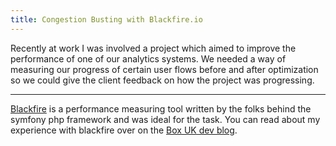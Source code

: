 ```yaml
---
title: Congestion Busting with Blackfire.io
---
```


Recently at work I was involved a project which aimed to improve the performance of one of our analytics systems. We needed a way of measuring our progress of certain user flows before and after optimization so we could give the client feedback on how the project was progressing.

---

[Blackfire](https://blackfire.io/) is a performance measuring tool written by the folks behind the symfony php framework and was ideal for the task. You can read about my experience with blackfire over on the [Box UK dev blog](https://boxuk.com/insight/tech-posts/reducing-congestion-with-blackfire-io).

